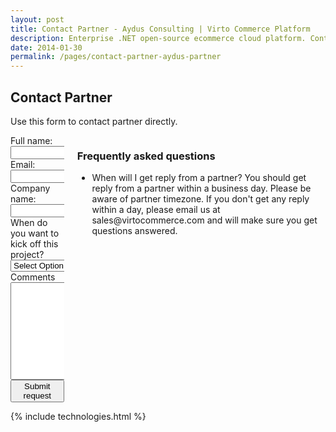 ```yaml
---
layout: post
title: Contact Partner - Aydus Consulting | Virto Commerce Platform
description: Enterprise .NET open-source ecommerce cloud platform. Contact Partner Aydus Consulting
date: 2014-01-30
permalink: /pages/contact-partner-aydus-partner
---
```

<article role="main" class="main">
	<div class="roadmap responsive">
		<h1 class="head-title">Contact Partner</h1>
		<p class="text">Use this form to contact partner directly.</p>
		<div class="columns">
			<div class="column">
				<div class="block">
					<form action="">
						<input type="hidden" value="Contact Partner" name="Subject"/>
						<input type="hidden" value="true" name="IsResend"/>
						<input type="hidden" value="/thank-you" name="RedirectUrl" />
						<input type="hidden" value="AydusPartner" name="PartnerId" />
						<div class="control-group">
							<label for="Fullname">Full name:</label>
							<input type="text" class="form-input" name="Fullname" required>
						</div>
						<div class="control-group">
							<label for="To">Email:</label>
							<input type="text" class="form-input" name="To" required>
						</div>
						<div class="control-group">
							<label for="CompanyName">Company name:</label>
							<input type="text" class="form-input" name="CompanyName" required>
						</div>
						<div class="control-group">
							<label for="Kickoff">When do you want to kick off this project?</label>
							<select type="text" name="Kickoff" class="form-input" required>
								<option value="" selected>Select Option</option>
								<option value="immediately">Immediately</option>
								<option value="1-3 months">1-3 months</option>
								<option value="3-6 months">3-6 months</option>
								<option value="6-12 months">6-12 months</option>
								<option value="no timeframe">No timeframe</option>
							</select>
						</div>
						<div class="control-group">
							<label for="descr">Comments</label>
							<textarea rows="10" cols="30" name="Comments" class="form-text" required></textarea>
						</div>
						<div class="control-group">
							<button class="button fill" type="submit">Submit request</button>
						</div>
					</form>
				</div>
			</div>
			<div class="column">
				<div class="block">
					<h3>Frequently asked questions</h3>
					<ul class="list">
						<li>
							<span class="title">When will I get reply from a partner?</span>
							<span class="descr">You should get reply from a partner within a business day. Please be aware of partner timezone. If 
							you don't get any reply within a day, please email us at sales@virtocommerce.com and will make sure you get questions answered.</span>
						</li>
					</ul>
				</div>
			</div>
		</div>
	</div>
	{% include technologies.html %}
</article>
